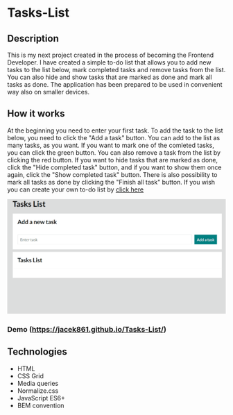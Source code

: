 # Tasks-List

## Description

This is my next project created in the process of becoming the Frontend Developer. I have created a simple to-do list that allows you to add new tasks to the list below, mark completed tasks and remove tasks from the list. You can also hide and show tasks that are marked as done and mark all tasks as done. The application has been prepared to be used in convenient way also on smaller devices.

## How it works
At the beginning you need to enter your first task. To add the task to the list below, you need to click the "Add a task" button. You can add to the list as many tasks, as you want. If you want to mark one of the comleted tasks, you can click the green button. You can also remove a task from the list by clicking the red button. If you want to hide tasks that are marked as done, click the "Hide completed task" button, and if you want to show them once again, click the "Show completed task" button. There is also possibility to mark all tasks as done by clicking the "Finish all task" button. If you wish you can create your own to-do list by [click here](https://jacek861.github.io/Tasks-List/)

![Presentation](https://github.com/Jacek861/Tasks-List/blob/ff130a426870a1f6da5734c115672fcf8fe1ec56/images/New%20Task%20List.gif?raw=true)

### Demo (https://jacek861.github.io/Tasks-List/)

## Technologies
- HTML
- CSS Grid
- Media queries
- Normalize.css
- JavaScript ES6+
- BEM convention
